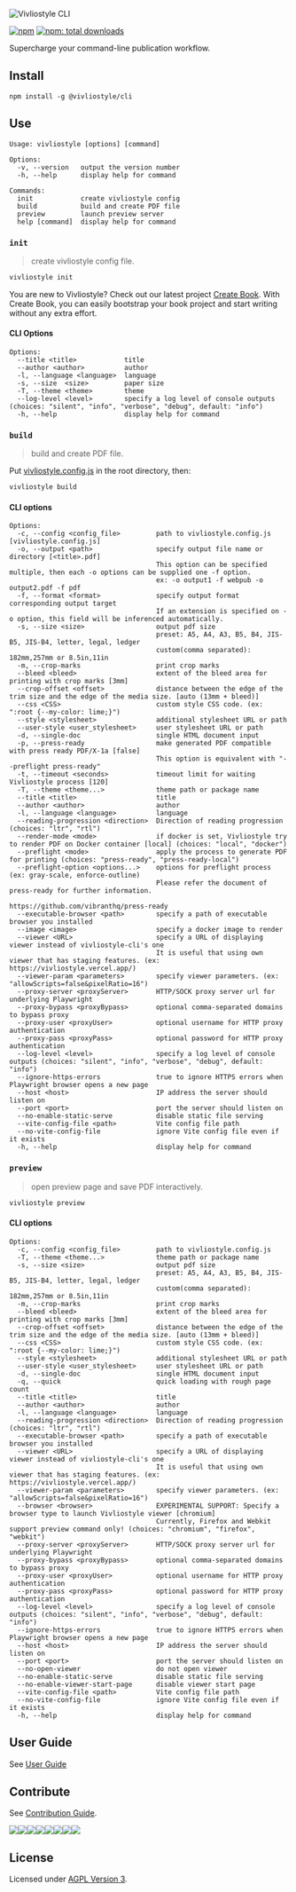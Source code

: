 ![Vivliostyle CLI](assets/cover.jpg)

[![npm](https://flat.badgen.net/npm/v/@vivliostyle/cli)][npm-url]
[![npm: total downloads](https://flat.badgen.net/npm/dt/@vivliostyle/cli)][npm-url]

[npm-url]: https://npmjs.org/package/@vivliostyle/cli

Supercharge your command-line publication workflow.

## Install

```
npm install -g @vivliostyle/cli
```

## Use

```
Usage: vivliostyle [options] [command]

Options:
  -v, --version   output the version number
  -h, --help      display help for command

Commands:
  init            create vivliostyle config
  build           build and create PDF file
  preview         launch preview server
  help [command]  display help for command
```

### `init`

> create vivliostyle config file.

```bash
vivliostyle init
```

You are new to Vivliostyle? Check out our latest project [Create Book](https://github.com/vivliostyle/create-book#readme).
With Create Book, you can easily bootstrap your book project and start writing without any extra effort.

#### CLI Options

```
Options:
  --title <title>            title
  --author <author>          author
  -l, --language <language>  language
  -s, --size  <size>         paper size
  -T, --theme <theme>        theme
  --log-level <level>        specify a log level of console outputs (choices: "silent", "info", "verbose", "debug", default: "info")
  -h, --help                 display help for command
```

### `build`

> build and create PDF file.

Put [vivliostyle.config.js](https://github.com/vivliostyle/create-book/blob/master/templates/default/vivliostyle.config.js) in the root directory, then:

```bash
vivliostyle build
```

#### CLI options

```
Options:
  -c, --config <config_file>         path to vivliostyle.config.js [vivliostyle.config.js]
  -o, --output <path>                specify output file name or directory [<title>.pdf]
                                     This option can be specified multiple, then each -o options can be supplied one -f option.
                                     ex: -o output1 -f webpub -o output2.pdf -f pdf
  -f, --format <format>              specify output format corresponding output target
                                     If an extension is specified on -o option, this field will be inferenced automatically.
  -s, --size <size>                  output pdf size
                                     preset: A5, A4, A3, B5, B4, JIS-B5, JIS-B4, letter, legal, ledger
                                     custom(comma separated): 182mm,257mm or 8.5in,11in
  -m, --crop-marks                   print crop marks
  --bleed <bleed>                    extent of the bleed area for printing with crop marks [3mm]
  --crop-offset <offset>             distance between the edge of the trim size and the edge of the media size. [auto (13mm + bleed)]
  --css <CSS>                        custom style CSS code. (ex: ":root {--my-color: lime;}")
  --style <stylesheet>               additional stylesheet URL or path
  --user-style <user_stylesheet>     user stylesheet URL or path
  -d, --single-doc                   single HTML document input
  -p, --press-ready                  make generated PDF compatible with press ready PDF/X-1a [false]
                                     This option is equivalent with "--preflight press-ready"
  -t, --timeout <seconds>            timeout limit for waiting Vivliostyle process [120]
  -T, --theme <theme...>             theme path or package name
  --title <title>                    title
  --author <author>                  author
  -l, --language <language>          language
  --reading-progression <direction>  Direction of reading progression (choices: "ltr", "rtl")
  --render-mode <mode>               if docker is set, Vivliostyle try to render PDF on Docker container [local] (choices: "local", "docker")
  --preflight <mode>                 apply the process to generate PDF for printing (choices: "press-ready", "press-ready-local")
  --preflight-option <options...>    options for preflight process (ex: gray-scale, enforce-outline)
                                     Please refer the document of press-ready for further information.
                                     https://github.com/vibranthq/press-ready
  --executable-browser <path>        specify a path of executable browser you installed
  --image <image>                    specify a docker image to render
  --viewer <URL>                     specify a URL of displaying viewer instead of vivliostyle-cli's one
                                     It is useful that using own viewer that has staging features. (ex: https://vivliostyle.vercel.app/)
  --viewer-param <parameters>        specify viewer parameters. (ex: "allowScripts=false&pixelRatio=16")
  --proxy-server <proxyServer>       HTTP/SOCK proxy server url for underlying Playwright
  --proxy-bypass <proxyBypass>       optional comma-separated domains to bypass proxy
  --proxy-user <proxyUser>           optional username for HTTP proxy authentication
  --proxy-pass <proxyPass>           optional password for HTTP proxy authentication
  --log-level <level>                specify a log level of console outputs (choices: "silent", "info", "verbose", "debug", default: "info")
  --ignore-https-errors              true to ignore HTTPS errors when Playwright browser opens a new page
  --host <host>                      IP address the server should listen on
  --port <port>                      port the server should listen on
  --no-enable-static-serve           disable static file serving
  --vite-config-file <path>          Vite config file path
  --no-vite-config-file              ignore Vite config file even if it exists
  -h, --help                         display help for command
```

### `preview`

> open preview page and save PDF interactively.

```bash
vivliostyle preview
```

#### CLI options

```
Options:
  -c, --config <config_file>         path to vivliostyle.config.js
  -T, --theme <theme...>             theme path or package name
  -s, --size <size>                  output pdf size
                                     preset: A5, A4, A3, B5, B4, JIS-B5, JIS-B4, letter, legal, ledger
                                     custom(comma separated): 182mm,257mm or 8.5in,11in
  -m, --crop-marks                   print crop marks
  --bleed <bleed>                    extent of the bleed area for printing with crop marks [3mm]
  --crop-offset <offset>             distance between the edge of the trim size and the edge of the media size. [auto (13mm + bleed)]
  --css <CSS>                        custom style CSS code. (ex: ":root {--my-color: lime;}")
  --style <stylesheet>               additional stylesheet URL or path
  --user-style <user_stylesheet>     user stylesheet URL or path
  -d, --single-doc                   single HTML document input
  -q, --quick                        quick loading with rough page count
  --title <title>                    title
  --author <author>                  author
  -l, --language <language>          language
  --reading-progression <direction>  Direction of reading progression (choices: "ltr", "rtl")
  --executable-browser <path>        specify a path of executable browser you installed
  --viewer <URL>                     specify a URL of displaying viewer instead of vivliostyle-cli's one
                                     It is useful that using own viewer that has staging features. (ex: https://vivliostyle.vercel.app/)
  --viewer-param <parameters>        specify viewer parameters. (ex: "allowScripts=false&pixelRatio=16")
  --browser <browser>                EXPERIMENTAL SUPPORT: Specify a browser type to launch Vivliostyle viewer [chromium]
                                     Currently, Firefox and Webkit support preview command only! (choices: "chromium", "firefox", "webkit")
  --proxy-server <proxyServer>       HTTP/SOCK proxy server url for underlying Playwright
  --proxy-bypass <proxyBypass>       optional comma-separated domains to bypass proxy
  --proxy-user <proxyUser>           optional username for HTTP proxy authentication
  --proxy-pass <proxyPass>           optional password for HTTP proxy authentication
  --log-level <level>                specify a log level of console outputs (choices: "silent", "info", "verbose", "debug", default: "info")
  --ignore-https-errors              true to ignore HTTPS errors when Playwright browser opens a new page
  --host <host>                      IP address the server should listen on
  --port <port>                      port the server should listen on
  --no-open-viewer                   do not open viewer
  --no-enable-static-serve           disable static file serving
  --no-enable-viewer-start-page      disable viewer start page
  --vite-config-file <path>          Vite config file path
  --no-vite-config-file              ignore Vite config file even if it exists
  -h, --help                         display help for command
```

## User Guide

See [User Guide](https://docs.vivliostyle.org/#/vivliostyle-cli)

## Contribute

See [Contribution Guide](CONTRIBUTING.md).

[![](https://sourcerer.io/fame/uetchy/vivliostyle/vivliostyle-cli/images/0)](https://sourcerer.io/fame/uetchy/vivliostyle/vivliostyle-cli/links/0)[![](https://sourcerer.io/fame/uetchy/vivliostyle/vivliostyle-cli/images/1)](https://sourcerer.io/fame/uetchy/vivliostyle/vivliostyle-cli/links/1)[![](https://sourcerer.io/fame/uetchy/vivliostyle/vivliostyle-cli/images/2)](https://sourcerer.io/fame/uetchy/vivliostyle/vivliostyle-cli/links/2)[![](https://sourcerer.io/fame/uetchy/vivliostyle/vivliostyle-cli/images/3)](https://sourcerer.io/fame/uetchy/vivliostyle/vivliostyle-cli/links/3)[![](https://sourcerer.io/fame/uetchy/vivliostyle/vivliostyle-cli/images/4)](https://sourcerer.io/fame/uetchy/vivliostyle/vivliostyle-cli/links/4)[![](https://sourcerer.io/fame/uetchy/vivliostyle/vivliostyle-cli/images/5)](https://sourcerer.io/fame/uetchy/vivliostyle/vivliostyle-cli/links/5)[![](https://sourcerer.io/fame/uetchy/vivliostyle/vivliostyle-cli/images/6)](https://sourcerer.io/fame/uetchy/vivliostyle/vivliostyle-cli/links/6)[![](https://sourcerer.io/fame/uetchy/vivliostyle/vivliostyle-cli/images/7)](https://sourcerer.io/fame/uetchy/vivliostyle/vivliostyle-cli/links/7)

## License

Licensed under [AGPL Version 3](http://www.gnu.org/licenses/agpl.html).
